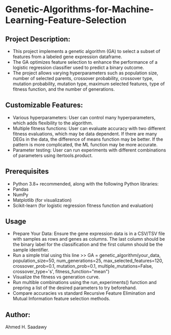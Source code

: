 # Genetic-Algorithms-for-Machine-Learning-Feature-Selection

## Project Description:

- This project implements a genetic algorithm (GA) to select a subset of features from a labeled gene expression dataframe. 
- The GA optimizes feature selection to enhance the performance of a logistic regression classifier used to predict a binary outcome. 
- The project allows varying hyperparameters such as population size, number of selected parents, crossover probability, crossover type, mutation probability, mutation type, maximum selected features, type of fitness function, and the number of generations.

## Customizable Features:

- Various hyperparameters: User can control many hyperparameters, which adds flexibility to the algorithm.
- Multiple fitness functions: User can evaluate accuracy with two different fitness evaluations, which may be data dependent. If there are many DEGs in the data, the difference of means function may be better. If the pattern is more complicated, the ML function may be more accurate.
- Parameter testing: User can run experiments with different combinations of parameters using itertools.product.

## Prerequisites
- Python 3.8+ recommended, along with the following Python libraries:
- Pandas
- NumPy
- Matplotlib (for visualization)
- Scikit-learn (for logistic regression fitness function and evaluation)

## Usage
- Prepare Your Data: Ensure the gene expression data is in a CSV/TSV file with samples as rows and genes as columns. The last column should be the binary label for the classification and the first column should be the sample identifier.
- Run a simple trial using this line >> GA = genetic_algorithm(your_data, population_size=50, num_generations=25, max_selected_features=120, crossover_prob=0.1, mutation_prob=0.1, multiple_mutations=False, crossover_type='s', fitness_function="mean")
- Visualize the fitness vs generation curve.
- Run multible combinations using the run_experiments() function and prepring a list of the desired parameters to try beforehand.
- Compare accuracies vs standard Recursive Feature Elimination and Mutual Information feature selection methods.

## Author:
Ahmed H. Saadawy
